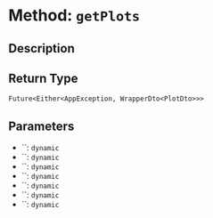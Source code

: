 # Method: `getPlots`

## Description



## Return Type
`Future<Either<AppException, WrapperDto<PlotDto>>>`

## Parameters

- ``: `dynamic`
- ``: `dynamic`
- ``: `dynamic`
- ``: `dynamic`
- ``: `dynamic`
- ``: `dynamic`
- ``: `dynamic`
